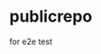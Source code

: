 # publicrepo
for e2e test






























































































































































































































































































































































































































































































































































































































































































































































































































































































































































































































































































































































































































































































































































































































































































































































































































































































































































































































































































































































































































































































































































































































































































































































































































































































































































































































































































































































































































































































































































































































































































































































































































































































































































































































































































































































































































































































































































































































































































































































































































































































































































































































































































































































































































































































































































































































































































































































































































































































































